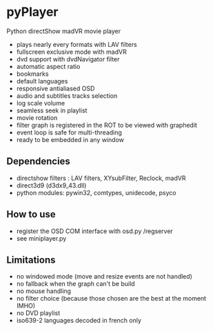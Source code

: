 pyPlayer
========

Python directShow madVR movie player

* plays nearly every formats with LAV filters
* fullscreen exclusive mode with madVR
* dvd support with dvdNavigator filter
* automatic aspect ratio
* bookmarks
* default languages
* responsive antialiased OSD
* audio and subtitles tracks selection
* log scale volume
* seamless seek in playlist
* movie rotation
* filter graph is registered in the ROT to be viewed with graphedit
* event loop is safe for multi-threading
* ready to be embedded in any window

Dependencies
------------

* directshow filters : LAV filters, XYsubFilter, Reclock, madVR
* direct3d9 (d3dx9_43.dll)
* python modules: pywin32, comtypes, unidecode, psyco
 
How to use
----------

* register the OSD COM interface with osd.py /regserver
* see miniplayer.py

Limitations
-----------
* no windowed mode (move and resize events are not handled)
* no fallback when the graph can't be build
* no mouse handling
* no filter choice (because those chosen are the best at the moment IMHO)
* no DVD playlist
* iso639-2 languages decoded in french only

